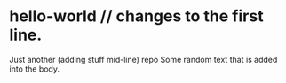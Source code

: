 # hello-world // changes to the first line.
Just another (adding stuff mid-line) repo
Some random text that is added into the body. 
